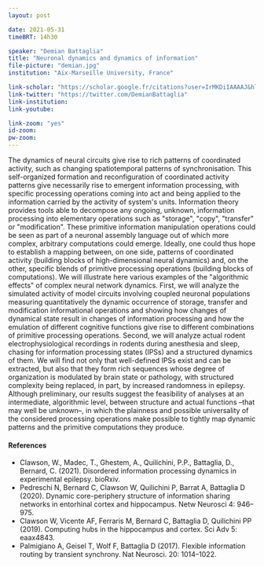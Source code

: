 ```yaml
---
layout: post

date: 2021-05-31
timeBRT: 14h30

speaker: "Demian Battaglia"
title: "Neuronal dynamics and dynamics of information"
file-picture: "demian.jpg"
institution: "Aix-Marseille University, France"

link-scholar: "https://scholar.google.fr/citations?user=IrMKDiIAAAAJ&hl=en"
link-twitter: "https://twitter.com/DemianBattaglia"
link-institution: 
link-youtube:

link-zoom: "yes"
id-zoom: 
pw-zoom: 
---
```


The dynamics of neural circuits give rise to rich patterns of coordinated activity, such as changing spatiotemporal patterns of synchronisation. This self-organized formation and reconfiguration of coordinated activity patterns give necessarily rise to emergent information processing, with specific processing operations coming into act and being applied to the information carried by the activity of system's units. Information theory provides tools able to decompose any ongoing, unknown, information processing into elementary operations such as "storage", "copy", "transfer" or "modification". These primitive information manipulation operations could be seen as part of a neuronal assembly language out of which more complex, arbitrary computations could emerge. Ideally, one could thus hope to establish a mapping between, on one side, patterns of coordinated activity (building blocks of high-dimensional neural dynamics) and, on the other, specific blends of primitive processing operations (building blocks of computations). We will illustrate here various examples of the "algorithmic effects" of complex neural network dynamics. First, we will analyze the simulated activity of model circuits involving coupled neuronal populations measuring quantitatively the dynamic occurrence of storage, transfer and modification informational operations and showing how changes of dynamical state result in changes of information processing and how the emulation of different cognitive functions give rise to different combinations of primitive processing operations. Second, we will analyze actual rodent electrophysiological recordings in rodents during anesthesia and sleep, chasing for information processing states (IPSs) and a structured dynamics of them.  We will find not only that well-defined IPSs exist and can be extracted, but also that they form rich sequences whose degree of organization is modulated by brain state or pathology, with structured complexity being replaced, in part, by increased randomness in epilepsy. Although preliminary, our results suggest the feasibility of analyses at an intermediate, algorithmic level, between structure and actual functions –that may well be unknown–, in which the plainness and possible universality of the considered processing operations make possible to tightly map dynamic patterns and the primitive computations they produce.

#### References

* Clawson, W., Madec, T., Ghestem, A., Quilichini, P.P., Battaglia, D., Bernard, C. (2021). Disordered information processing dynamics in experimental epilepsy. bioRxiv. 
* Pedreschi N, Bernard C, Clawson W, Quilichini P, Barrat A, Battaglia D (2020). Dynamic core-periphery structure of information sharing networks in entorhinal cortex and hippocampus. Netw Neurosci 4: 946–975.
* Clawson W, Vicente AF, Ferraris M, Bernard C, Battaglia D, Quilichini PP (2019). Computing hubs in the hippocampus and cortex. Sci Adv 5: eaax4843.
* Palmigiano A, Geisel T, Wolf F, Battaglia D (2017). Flexible information routing by transient synchrony. Nat Neurosci. 20: 1014–1022.
